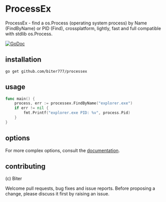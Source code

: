 ProcessEx
=======

ProcessEx - find a os.Process (operating system process) by Name (FindByName) or PID (Find), crossplatform, lightly, fast and full compatible with stdlib os.Process.

[![GoDoc](http://godoc.org/github.com/biter777/processex?status.svg)](http://godoc.org/github.com/biter777/processex)


installation
------------

    go get github.com/biter777/processex

usage
-----

```go
func main() {
	process, err := processex.FindByName("explorer.exe")
	if err != nil {
		fmt.Printf("explorer.exe PID: %v", process.Pid)
	}
}
```

options
-------

For more complex options, consult the [documentation](http://godoc.org/github.com/biter777/processex).

contributing
------------

(c) Biter

Welcome pull requests, bug fixes and issue reports.
Before proposing a change, please discuss it first by raising an issue.
